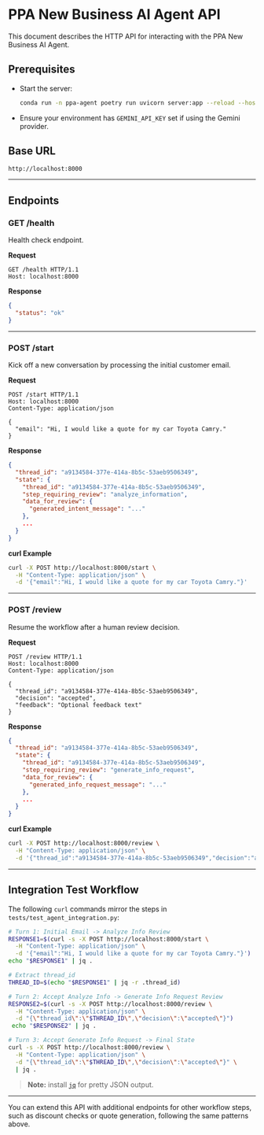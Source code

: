# PPA New Business AI Agent API

This document describes the HTTP API for interacting with the PPA New Business AI Agent.

## Prerequisites

- Start the server:
  ```bash
  conda run -n ppa-agent poetry run uvicorn server:app --reload --host 0.0.0.0 --port 8000
  ```
- Ensure your environment has `GEMINI_API_KEY` set if using the Gemini provider.

## Base URL

```
http://localhost:8000
```

---

## Endpoints

### GET /health

Health check endpoint.

**Request**
```
GET /health HTTP/1.1
Host: localhost:8000
```

**Response**

```json
{
  "status": "ok"
}
```

---

### POST /start

Kick off a new conversation by processing the initial customer email.

**Request**
```
POST /start HTTP/1.1
Host: localhost:8000
Content-Type: application/json

{
  "email": "Hi, I would like a quote for my car Toyota Camry."
}
```

**Response**

```json
{
  "thread_id": "a9134584-377e-414a-8b5c-53aeb9506349",
  "state": {
    "thread_id": "a9134584-377e-414a-8b5c-53aeb9506349",
    "step_requiring_review": "analyze_information",
    "data_for_review": {
      "generated_intent_message": "..."
    },
    ...
  }
}
```

**curl Example**

```bash
curl -X POST http://localhost:8000/start \
  -H "Content-Type: application/json" \
  -d '{"email":"Hi, I would like a quote for my car Toyota Camry."}'
```

---

### POST /review

Resume the workflow after a human review decision.

**Request**
```
POST /review HTTP/1.1
Host: localhost:8000
Content-Type: application/json

{
  "thread_id": "a9134584-377e-414a-8b5c-53aeb9506349",
  "decision": "accepted",
  "feedback": "Optional feedback text"
}
```

**Response**

```json
{
  "thread_id": "a9134584-377e-414a-8b5c-53aeb9506349",
  "state": {
    "thread_id": "a9134584-377e-414a-8b5c-53aeb9506349",
    "step_requiring_review": "generate_info_request",
    "data_for_review": {
      "generated_info_request_message": "..."
    },
    ...
  }
}
```

**curl Example**

```bash
curl -X POST http://localhost:8000/review \
  -H "Content-Type: application/json" \
  -d '{"thread_id":"a9134584-377e-414a-8b5c-53aeb9506349","decision":"accepted"}'
```

---

## Integration Test Workflow

The following `curl` commands mirror the steps in `tests/test_agent_integration.py`:

```bash
# Turn 1: Initial Email -> Analyze Info Review
RESPONSE1=$(curl -s -X POST http://localhost:8000/start \
  -H "Content-Type: application/json" \
  -d '{"email":"Hi, I would like a quote for my car Toyota Camry."}')
echo "$RESPONSE1" | jq .

# Extract thread_id
THREAD_ID=$(echo "$RESPONSE1" | jq -r .thread_id)

# Turn 2: Accept Analyze Info -> Generate Info Request Review
RESPONSE2=$(curl -s -X POST http://localhost:8000/review \
  -H "Content-Type: application/json" \
  -d "{\"thread_id\":\"$THREAD_ID\",\"decision\":\"accepted\"}")
 echo "$RESPONSE2" | jq .

# Turn 3: Accept Generate Info Request -> Final State
curl -s -X POST http://localhost:8000/review \
  -H "Content-Type: application/json" \
  -d "{\"thread_id\":\"$THREAD_ID\",\"decision\":\"accepted\"}" \
  | jq .
```

> **Note:** install [`jq`](https://stedolan.github.io/jq/) for pretty JSON output.

---

You can extend this API with additional endpoints for other workflow steps, such as discount checks or quote generation, following the same patterns above.
